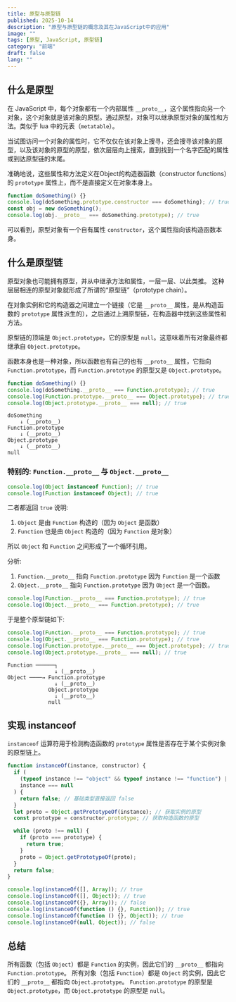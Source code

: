 ```yaml
---
title: 原型与原型链
published: 2025-10-14
description: "原型与原型链的概念及其在JavaScript中的应用"
image: ""
tags: [原型, JavaScript, 原型链]
category: "前端"
draft: false
lang: ""
---
```


## 什么是原型

在 JavaScript 中，每个对象都有一个内部属性 `__proto__`，这个属性指向另一个对象，这个对象就是该对象的原型。通过原型，对象可以继承原型对象的属性和方法。类似于 lua 中的元表（`metatable`）。

当试图访问一个对象的属性时，它不仅仅在该对象上搜寻，还会搜寻该对象的原型，以及该对象的原型的原型，依次层层向上搜索，直到找到一个名字匹配的属性或到达原型链的末尾。

准确地说，这些属性和方法定义在Object的构造器函数（constructor functions）的 `prototype` 属性上，而不是直接定义在对象本身上。

```javascript
function doSomething() {}
console.log(doSomething.prototype.constructor === doSomething); // true
const obj = new doSomething();
console.log(obj.__proto__ === doSomething.prototype); // true
```

可以看到，原型对象有一个自有属性 `constructor`，这个属性指向该构造函数本身。

## 什么是原型链

原型对象也可能拥有原型，并从中继承方法和属性，一层一层、以此类推。 这种层层相连的原型对象就形成了所谓的“原型链”（prototype chain）。

在对象实例和它的构造器之间建立一个链接（它是 `__proto__` 属性，是从构造函数的 `prototype` 属性派生的），之后通过上溯原型链，在构造器中找到这些属性和方法。

原型链的顶端是 `Object.prototype`，它的原型是 `null`。这意味着所有对象最终都继承自 `Object.prototype`。

函数本身也是一种对象，所以函数也有自己的也有 `__proto__` 属性，它指向 `Function.prototype`，而 `Function.prototype` 的原型又是 `Object.prototype`。

```javascript
function doSomething() {}
console.log(doSomething.__proto__ === Function.prototype); // true
console.log(Function.prototype.__proto__ === Object.prototype); // true
console.log(Object.prototype.__proto__ === null); // true
```

```text
doSomething
    ↓ (__proto__)
Function.prototype
    ↓ (__proto__)
Object.prototype
    ↓ (__proto__)
null
```

### 特别的: `Function.__proto__` 与 `Object.__proto__`

```javascript
console.log(Object instanceof Function); // true
console.log(Function instanceof Object); // true
```

二者都返回 `true`
说明:

1. `Object` 是由 `Function` 构造的（因为 `Object` 是函数）
2. `Function` 也是由 `Object` 构造的（因为 `Function` 是对象）

所以 `Object` 和 `Function` 之间形成了一个循环引用。

分析:

1. `Function.__proto__` 指向 `Function.prototype` 因为 `Function` 是一个函数
2. `Object.__proto__` 指向 `Function.prototype` 因为 `Object` 是一个函数。

```javascript
console.log(Function.__proto__ === Function.prototype); // true
console.log(Object.__proto__ === Function.prototype); // true
```

于是整个原型链如下:

```javascript
console.log(Function.__proto__ === Function.prototype); // true
console.log(Object.__proto__ === Function.prototype); // true
console.log(Function.prototype.__proto__ === Object.prototype); // true
console.log(Object.prototype.__proto__ === null); // true
```

```text
Function ──────┐
               ↓ (__proto__)
Object ────→ Function.prototype
               ↓ (__proto__)
             Object.prototype
               ↓ (__proto__)
             null
```

## 实现 instanceof

`instanceof` 运算符用于检测构造函数的 `prototype` 属性是否存在于某个实例对象的原型链上。

```javascript
function instanceOf(instance, constructor) {
  if (
    (typeof instance !== "object" && typeof instance !== "function") ||
    instance === null
  ) {
    return false; // 基础类型直接返回 false
  }
  let proto = Object.getPrototypeOf(instance); // 获取实例的原型
  const prototype = constructor.prototype; // 获取构造函数的原型

  while (proto !== null) {
    if (proto === prototype) {
      return true;
    }
    proto = Object.getPrototypeOf(proto);
  }
  return false;
}

console.log(instanceOf([], Array)); // true
console.log(instanceOf([], Object)); // true
console.log(instanceOf({}, Array)); // false
console.log(instanceOf(function () {}, Function)); // true
console.log(instanceOf(function () {}, Object)); // true
console.log(instanceOf(null, Object)); // false
```

## 总结

所有函数（包括 `Object`）都是 `Function` 的实例，因此它们的 `__proto__` 都指向 `Function.prototype`。
所有对象（包括 `Function`）都是 `Object` 的实例，因此它们的 `__proto__` 都指向 `Object.prototype`。
`Function.prototype` 的原型是 `Object.prototype`，而 `Object.prototype` 的原型是 `null`。
